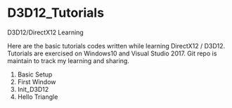 # D3D12_Tutorials
D3D12/DirectX12 Learning 

Here are the basic tutorials codes written while learning DirectX12 / D3D12.
Tutorials are exercised on Windows10 and Visual Studio 2017.
Git repo is maintain to track my learning and sharing.

1. Basic Setup
2. First Window
3. Init_D3D12
4. Hello Triangle
